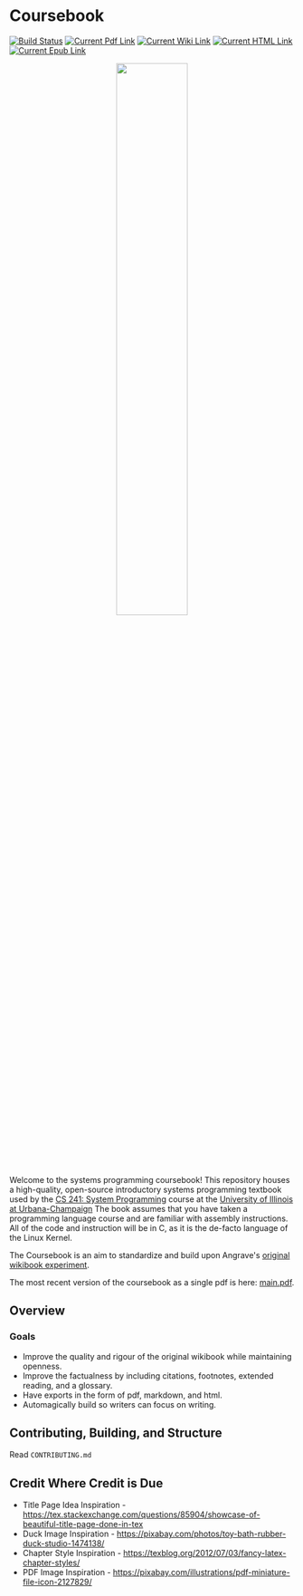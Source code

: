 # Coursebook

[![Build Status](https://github.com/illinois-cs241/coursebook/actions/workflows/deploy.yaml/badge.svg?branch=master)](https://github.com/illinois-cs241/coursebook/actions/workflows/deploy.yaml)
[![Current Pdf Link](https://img.shields.io/badge/current-pdf-blue.svg)](https://github.com/illinois-cs241/coursebook/blob/pdf_deploy/main.pdf)
[![Current Wiki Link](https://img.shields.io/badge/current-wiki-blue.svg)](https://github.com/illinois-cs241/coursebook/wiki)
[![Current HTML Link](https://img.shields.io/badge/current-html-blue.svg)](http://cs241.cs.illinois.edu/coursebook/index.html)
[![Current Epub Link](https://img.shields.io/badge/current-epub-blue.svg)](https://github.com/illinois-cs241/coursebook/blob/epub_deploy/main.epub)

<p align="center">
    <img src="_images/duck-alpha-cropped.png" width="50%"/>
</p>

Welcome to the systems programming coursebook!
This repository houses a high-quality, open-source introductory systems programming textbook used by the [CS 241: System Programming](http://cs241.cs.illinois.edu/) course at the [University of Illinois at Urbana-Champaign](https://illinois.edu/)
The book assumes that you have taken a programming language course and are familiar with assembly instructions.
All of the code and instruction will be in C, as it is the de-facto language of the Linux Kernel.

The Coursebook is an aim to standardize and build upon Angrave's [original wikibook experiment](https://github.com/angrave/SystemProgramming/wiki).

The most recent version of the coursebook as a single pdf is here: [main.pdf](https://github.com/illinois-cs241/coursebook/blob/pdf_deploy/main.pdf).

## Overview

### Goals

* Improve the quality and rigour of the original wikibook while maintaining openness.
* Improve the factualness by including citations, footnotes, extended reading, and a glossary.
* Have exports in the form of pdf, markdown, and html.
* Automagically build so writers can focus on writing.

## Contributing, Building, and Structure

Read `CONTRIBUTING.md`

## Credit Where Credit is Due

* Title Page Idea Inspiration - https://tex.stackexchange.com/questions/85904/showcase-of-beautiful-title-page-done-in-tex
* Duck Image Inspiration - https://pixabay.com/photos/toy-bath-rubber-duck-studio-1474138/
* Chapter Style Inspiration - https://texblog.org/2012/07/03/fancy-latex-chapter-styles/
* PDF Image Inspiration - https://pixabay.com/illustrations/pdf-miniature-file-icon-2127829/
